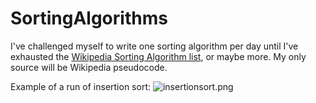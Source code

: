 # SortingAlgorithms

I've challenged myself to write one sorting algorithm per day until I've exhausted the [Wikipedia Sorting Algorithm list](https://en.wikipedia.org/wiki/Sorting_algorithm#Popular_sorting_algorithms), or maybe more. 
My only source will be Wikipedia pseudocode.

Example of a run of insertion sort:
![insertionsort.png](https://i.wright.lv/i/R9Uhq.png)
